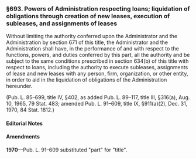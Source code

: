 ### §693. Powers of Administration respecting loans; liquidation of obligations through creation of new leases, execution of subleases, and assignments of leases ###

Without limiting the authority conferred upon the Administrator and the Administration by section 671 of this title, the Administrator and the Administration shall have, in the performance of and with respect to the functions, powers, and duties conferred by this part, all the authority and be subject to the same conditions prescribed in section 634(b) of this title with respect to loans, including the authority to execute subleases, assignments of lease and new leases with any person, firm, organization, or other entity, in order to aid in the liquidation of obligations of the Administration hereunder.

(Pub. L. 85–699, title IV, §402, as added Pub. L. 89–117, title III, §316(a), Aug. 10, 1965, 79 Stat. 483; amended Pub. L. 91–609, title IX, §911(a)(2), Dec. 31, 1970, 84 Stat. 1812.)

#### **Editorial Notes** ####

#### Amendments ####

**1970**—Pub. L. 91–609 substituted "part" for "title".